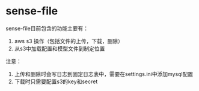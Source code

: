 # sense-file

sense-file目前包含的功能主要有：

1) aws s3 操作（包括文件的上传，下载，删除）
2) 从s3中加载配置和模型文件到制定位置

注意：

1) 上传和删除时会写日志到固定日志表中，需要在settings.ini中添加mysql配置
2) 下载时只需要配置s3的key和secret
